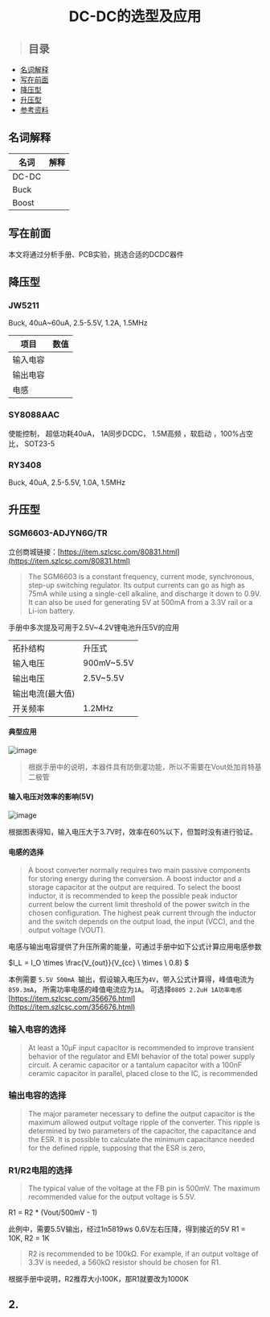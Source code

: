 
<h1 align="center">DC-DC的选型及应用</h1>

> ## 目录

- [名词解释](#名词解释)
- [写在前面](#写在前面)
- [降压型](#降压型)
- [升压型](#升压型)
- [参考资料](#参考资料)

## 名词解释
| 名词 | 解释 |
| --- | --- |
| DC-DC | |
| Buck | |
| Boost | |

## 写在前面

本文将通过分析手册、PCB实验，挑选合适的DCDC器件

## 降压型

### JW5211
Buck, 40uA~60uA, 2.5-5.5V, 1.2A, 1.5MHz

| 项目 | 数值 |
| --- | --- |
| 输入电容 |  |
| 输出电容 |  |
| 电感 |  |

### SY8088AAC
使能控制， 超低功耗40uA， 1A同步DCDC， 1.5M高频 ，软启动 ，100%占空比， SOT23-5 

### RY3408
Buck, 40uA, 2.5-5.5V, 1.0A, 1.5MHz

## 升压型

### SGM6603-ADJYN6G/TR
立创商城链接：[https://item.szlcsc.com/80831.html](https://item.szlcsc.com/80831.html)

> The SGM6603 is a constant frequency, current mode, 
> synchronous, step-up switching regulator. Its output 
> currents can go as high as 75mA while using a single-cell 
> alkaline, and discharge it down to 0.9V. It can also be 
> used for generating 5V at 500mA from a 3.3V rail or a 
> Li-ion battery. 

手册中多次提及可用于2.5V~4.2V锂电池升压5V的应用

|  | |
| --- | --- |
| 拓扑结构 | 升压式	 |
| 输入电压 | 900mV~5.5V	|
| 输出电压 | 2.5V~5.5V	|
| 输出电流(最大值) | |
| 开关频率 | 1.2MHz |

#### 典型应用
![image](../../assets/sgm6603/sgm6603.png)

> 根据手册中的说明，本器件具有防倒灌功能，所以不需要在Vout处加肖特基二极管

#### 输入电压对效率的影响(5V)
![image](../../assets/sgm6603/chart1.png)

根据图表得知，输入电压大于3.7V时，效率在60%以下，但暂时没有进行验证。

#### 电感的选择
> A boost converter normally requires two main passive 
> components for storing energy during the conversion. A 
> boost inductor and a storage capacitor at the output are 
> required. To select the boost inductor, it is recommended 
> to keep the possible peak inductor current below the 
> current limit threshold of the power switch in the chosen 
> configuration. The highest peak current through the 
> inductor and the switch depends on the output load, the 
> input (VCC), and the output voltage (VOUT). 

电感与输出电容提供了升压所需的能量，可通过手册中如下公式计算应用电感参数

$I_L = I_O \times \frac{V_{out}}{V_{cc} \ \times \ 0.8} $

本例需要 `5.5V 500mA `输出，假设输入电压为`4V`，带入公式计算得，峰值电流为`859.3mA`，
所需功率电感的峰值电流应为`1A`。
可选择`0805 2.2uH 1A功率电感`
[https://item.szlcsc.com/356676.html](https://item.szlcsc.com/356676.html)

### 输入电容的选择
> At least a 10µF input capacitor is recommended to 
> improve transient behavior of the regulator and EMI 
> behavior of the total power supply circuit. A ceramic 
> capacitor or a tantalum capacitor with a 100nF ceramic 
> capacitor in parallel, placed close to the IC, is 
> recommended

### 输出电容的选择
> The major parameter necessary to define the output 
> capacitor is the maximum allowed output voltage ripple of 
> the converter. This ripple is determined by two 
> parameters of the capacitor, the capacitance and the 
> ESR. It is possible to calculate the minimum capacitance 
> needed for the defined ripple, supposing that the ESR is 
> zero,

### R1/R2电阻的选择
> The typical value of the voltage at the FB pin is 
> 500mV. The maximum recommended value for the 
> output voltage is 5.5V.

R1 = R2 * (Vout/500mV - 1)

此例中，需要5.5V输出，经过1n5819ws 0.6V左右压降，得到接近的5V
R1 = 10K, R2 = 1K
> R2 is recommended to be 100kΩ. For example, if an 
> output voltage of 3.3V is needed, a 560kΩ resistor should 
> be chosen for R1. 

根据手册中说明，R2推荐大小100K，那R1就要改为1000K

## 2.